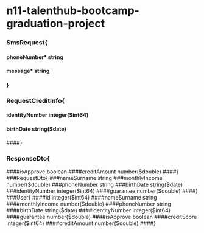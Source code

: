 # n11-talenthub-bootcamp-graduation-project
### SmsRequest{
#### phoneNumber*	string
#### message*	string
#### }
### RequestCreditInfo{
#### identityNumber	integer($int64)
#### birthDate	string($date)
####}
### ResponseDto{
####isApprove	boolean
####creditAmount	number($double)
####}
###RequestDto{
###nameSurname	string
###monthlyIncome	number($double)
###phoneNumber	string
###birthDate	string($date)
###identityNumber	integer($int64)
####guarantee	number($double)
####}
###User{
####id	integer($int64)
####nameSurname	string
####monthlyIncome	number($double)
####phoneNumber	string
####birthDate	string($date)
####identityNumber	integer($int64)
####guarantee	number($double)
####isApprove	boolean
####creditScore	integer($int64)
####creditAmount	number($double)
####}